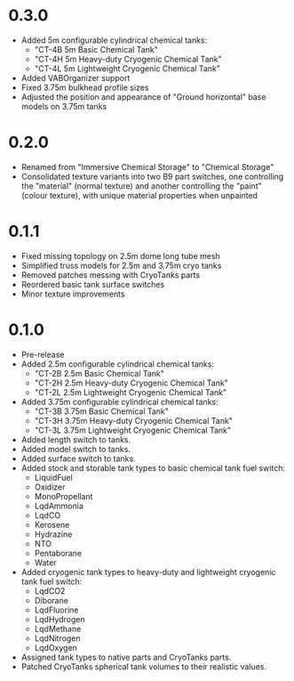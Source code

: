 # 0.3.0
- Added 5m configurable cylindrical chemical tanks:
  - "CT-4B 5m Basic Chemical Tank"
  - "CT-4H 5m Heavy-duty Cryogenic Chemical Tank"
  - "CT-4L 5m Lightweight Cryogenic Chemical Tank"
- Added VABOrganizer support
- Fixed 3.75m bulkhead profile sizes
- Adjusted the position and appearance of "Ground horizontal" base models on 3.75m tanks
# 0.2.0
- Renamed from "Immersive Chemical Storage" to "Chemical Storage"
- Consolidated texture variants into two B9 part switches, one controlling the "material" (normal texture) and another controlling the "paint" (colour texture), with unique material properties when unpainted
# 0.1.1
- Fixed missing topology on 2.5m dome long tube mesh
- Simplified truss models for 2.5m and 3.75m cryo tanks
- Removed patches messing with CryoTanks parts
- Reordered basic tank surface switches
- Minor texture improvements
# 0.1.0
- Pre-release
- Added 2.5m configurable cylindrical chemical tanks:
  - "CT-2B 2.5m Basic Chemical Tank"
  - "CT-2H 2.5m Heavy-duty Cryogenic Chemical Tank"
  - "CT-2L 2.5m Lightweight Cryogenic Chemical Tank"
- Added 3.75m configurable cylindrical chemical tanks:
  - "CT-3B 3.75m Basic Chemical Tank"
  - "CT-3H 3.75m Heavy-duty Cryogenic Chemical Tank"
  - "CT-3L 3.75m Lightweight Cryogenic Chemical Tank"
- Added length switch to tanks.
- Added model switch to tanks.
- Added surface switch to tanks.
- Added stock and storable tank types to basic chemical tank fuel switch:
  - LiquidFuel
  - Oxidizer
  - MonoPropellant
  - LqdAmmonia
  - LqdCO
  - Kerosene
  - Hydrazine
  - NTO
  - Pentaborane
  - Water
- Added cryogenic tank types to heavy-duty and lightweight cryogenic tank fuel switch:
  - LqdCO2
  - Diborane
  - LqdFluorine
  - LqdHydrogen
  - LqdMethane
  - LqdNitrogen
  - LqdOxygen
- Assigned tank types to native parts and CryoTanks parts.
- Patched CryoTanks spherical tank volumes to their realistic values.